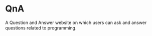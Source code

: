 # QnA
A Question and Answer website on which users can ask and answer questions related to programming.
